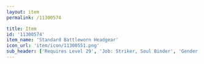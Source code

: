 ```yaml
---
layout: item
permalink: /11300574

title: Item
id: '11300574'
item_name: 'Standard Battleworn Headgear'
icon_url: 'item/icon/11300551.png'
sub_header: ['Requires Level 29', 'Job: Striker, Soul Binder', 'Gender: All']
---
```

